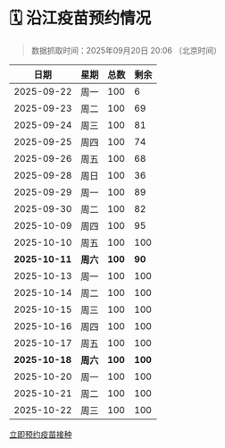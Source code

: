 # 🗓️ 沿江疫苗预约情况

> 数据抓取时间：2025年09月20日 20:06 （北京时间）

| 日期 | 星期 | 总数 | 剩余 |
|------|------|------|------|
| 2025-09-22 | 周一 | 100 | 6 |
| 2025-09-23 | 周二 | 100 | 69 |
| 2025-09-24 | 周三 | 100 | 81 |
| 2025-09-25 | 周四 | 100 | 74 |
| 2025-09-26 | 周五 | 100 | 68 |
| 2025-09-28 | 周日 | 100 | 36 |
| 2025-09-29 | 周一 | 100 | 89 |
| 2025-09-30 | 周二 | 100 | 82 |
| 2025-10-09 | 周四 | 100 | 95 |
| 2025-10-10 | 周五 | 100 | 100 |
| **2025-10-11** | **周六** | **100** | **90** |
| 2025-10-13 | 周一 | 100 | 100 |
| 2025-10-14 | 周二 | 100 | 100 |
| 2025-10-15 | 周三 | 100 | 100 |
| 2025-10-16 | 周四 | 100 | 100 |
| 2025-10-17 | 周五 | 100 | 100 |
| **2025-10-18** | **周六** | **100** | **100** |
| 2025-10-20 | 周一 | 100 | 100 |
| 2025-10-21 | 周二 | 100 | 100 |
| 2025-10-22 | 周三 | 100 | 100 |


<div class="button-container">
<a class="btn" href="http://yfzweb.ishequ.net/#/login" target="_blank">立即预约疫苗接种</a>
</div>
